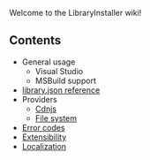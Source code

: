 Welcome to the LibraryInstaller wiki!

## Contents

- General usage
  - Visual Studio 
  - MSBuild support
- [library.json reference](library.json-reference)
- Providers
  - [Cdnjs](cdnjs-provider)
  - [File system](file-system-provider)
- [Error codes](error-codes)
- [Extensibility](Extensibility)
- [Localization](Localization)